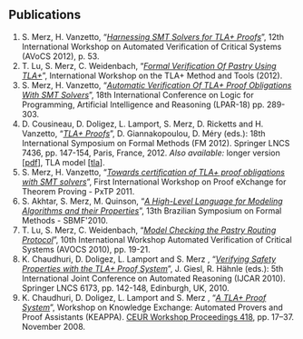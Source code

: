 <!DOCTYPE html PUBLIC "-//W3C//DTD XHTML 1.0 Transitional//EN" "http://www.w3.org/TR/xhtml1/DTD/xhtml1-transitional.dtd">
<html xmlns="http://www.w3.org/1999/xhtml" xml:lang="en-US" lang="en-US">
<head>
<meta http-equiv="Content-Type" content="text/html; charset=utf-8" />
<link rel="stylesheet" type="text/css" id="ss"/>
<title>TLA+ Proof System</title>
</head>
<body>
<script type="text/javascript">
  var baseurl = (document.URL.match (/.*[\\\/]content[\\\/]/))[0]
  baseurl = baseurl.slice (0, baseurl.length - "content/".length)
  document.getElementById('ss').href = baseurl + 'assets/css/common.css'
  document.write ('\x3Cscript type="text/javascript" src="'
                  + baseurl + 'assets/header.js">\x3C/script>')
</script>

<!-- DO NOT EDIT ABOVE THIS LINE, DO NOT REMOVE THIS LINE -->


## Publications
<div class="hr"></div>

1.  <span clas="authors">S. Merz, H. Vanzetto</span>,
    “[*Harnessing SMT Solvers for TLA+ Proofs*](
        http://hal.inria.fr/docs/00/76/05/79/PDF/avocs2012.pdf)”,
    12th International Workshop on Automated Verification of Critical
    Systems (AVoCS 2012), p. 53.
2.  <span clas="authors">T. Lu, S. Merz, C. Weidenbach</span>,
    “[*Formal Verification Of Pastry Using TLA+*](
        http://hal.inria.fr/docs/00/76/88/12/PDF/paper.pdf)”,
    International Workshop on the TLA+ Method and Tools (2012).
3.  <span clas="authors">S. Merz, H. Vanzetto</span>,
    “[*Automatic Verification Of TLA+ Proof Obligations With SMT Solvers*](
        http://hal.inria.fr/docs/00/76/05/70/PDF/tla2smt.pdf)”,
    18th International Conference on Logic for Programming, Artificial
    Intelligence and Reasoning (LPAR-18) pp. 289-303.
4.  <span class="authors">D. Cousineau, D. Doligez, L. Lamport, S.
    Merz, D. Ricketts and H. Vanzetto</span>, “[*TLA+
    Proofs*](http://hal.inria.fr/docs/00/72/66/31/PDF/final.pdf)”, D.
    Giannakopoulou, D. Méry (eds.): 18th International Symposium on
    Formal Methods (FM 2012). Springer LNCS 7436, pp. 147-154, Paris,
    France, 2012. *Also available:* longer version
    \[[pdf](publications/fm-long.pdf)\], TLA model
    \[[tla](publications/Peterson.tla)\].
5.  <span clas="authors">S. Merz, H. Vanzetto</span>,
    “[*Towards certification of TLA+ proof obligations with SMT solvers*](
        http://hal.inria.fr/docs/00/64/54/58/PDF/tla2smt.pdf)”,
    First International Workshop on Proof eXchange for Theorem Proving -
    PxTP 2011.
6.  <span clas="authors">S. Akhtar, S. Merz, M. Quinson</span>,
    “[*A High-Level Language for Modeling Algorithms and their Properties*](
        http://hal.inria.fr/docs/00/53/77/79/PDF/final.pdf)”,
    13th Brazilian Symposium on Formal Methods - SBMF'2010.
7.  <span class="authors">T. Lu, S. Merz, C. Weidenbach</span>,
    “[*Model Checking the Pastry Routing Protocol*](
        http://hal.inria.fr/docs/00/54/08/11/PDF/article-new.pdf)”,
    10th International Workshop Automated Verification of Critical
    Systems (AVOCS 2010), pp. 19-21.
8.  <span class="authors">K. Chaudhuri, D. Doligez, L. Lamport and S. Merz
    </span>,
    “[*Verifying Safety Properties with the TLA+ Proof System*](
        http://hal.inria.fr/docs/00/53/48/21/PDF/tlaps.pdf)”, J.
    Giesl, R. Hähnle (eds.): 5th International Joint Conference on
    Automated Reasoning (IJCAR 2010). Springer LNCS 6173, pp. 142-148,
    Edinburgh, UK, 2010.
9.  <span class="authors">K. Chaudhuri, D. Doligez, L. Lamport and S. Merz
    </span>,
    “[*A TLA+ Proof System*](
        http://hal.inria.fr/docs/00/53/48/21/PDF/tlaps.pdf)”,
    Workshop on Knowledge Exchange: Automated Provers and Proof
    Assistants (KEAPPA). [CEUR Workshop Proceedings 418](
      http://SunSITE.Informatik.RWTH-Aachen.de/Publications/CEUR-WS/Vol-418/),
    pp. 17–37. November 2008.


<!-- DO NOT EDIT BELOW THIS LINE, DO NOT REMOVE THIS LINE -->

<script type="text/javascript">
  document.write ('\x3Cscript type="text/javascript" src="'
                  + baseurl + 'assets/footer.js">\x3C/script>')
</script>
</body>
</html>
